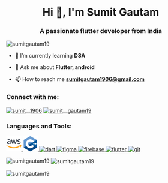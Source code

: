 
<h1 align="center">Hi 👋, I'm Sumit Gautam</h1>
<h3 align="center">A passionate flutter developer from India</h3>

<p align="left"> <img src="https://komarev.com/ghpvc/?username=sumitgautam19&label=Profile%20views&color=0e75b6&style=flat" alt="sumitgautam19" /> </p>

- 🌱 I’m currently learning **DSA**

- 💬 Ask me about **Flutter, android**

- 📫 How to reach me **sumitgautam1906@gmail.com**

<h3 align="left">Connect with me:</h3>
<p align="left">
<a href="https://twitter.com/sumit__1906" target="blank"><img align="center" src="https://raw.githubusercontent.com/rahuldkjain/github-profile-readme-generator/master/src/images/icons/Social/twitter.svg" alt="sumit__1906" height="30" width="40" /></a>
<a href="https://instagram.com/sumit__gautam19" target="blank"><img align="center" src="https://raw.githubusercontent.com/rahuldkjain/github-profile-readme-generator/master/src/images/icons/Social/instagram.svg" alt="sumit__gautam19" height="30" width="40" /></a>
</p>

<h3 align="left">Languages and Tools:</h3>
<p align="left"> <a href="https://aws.amazon.com" target="_blank" rel="noreferrer"> <img src="https://raw.githubusercontent.com/devicons/devicon/master/icons/amazonwebservices/amazonwebservices-original-wordmark.svg" alt="aws" width="40" height="40"/> </a> <a href="https://www.w3schools.com/cpp/" target="_blank" rel="noreferrer"> <img src="https://raw.githubusercontent.com/devicons/devicon/master/icons/cplusplus/cplusplus-original.svg" alt="cplusplus" width="40" height="40"/> </a> <a href="https://dart.dev" target="_blank" rel="noreferrer"> <img src="https://www.vectorlogo.zone/logos/dartlang/dartlang-icon.svg" alt="dart" width="40" height="40"/> </a> <a href="https://www.figma.com/" target="_blank" rel="noreferrer"> <img src="https://www.vectorlogo.zone/logos/figma/figma-icon.svg" alt="figma" width="40" height="40"/> </a> <a href="https://firebase.google.com/" target="_blank" rel="noreferrer"> <img src="https://www.vectorlogo.zone/logos/firebase/firebase-icon.svg" alt="firebase" width="40" height="40"/> </a> <a href="https://flutter.dev" target="_blank" rel="noreferrer"> <img src="https://www.vectorlogo.zone/logos/flutterio/flutterio-icon.svg" alt="flutter" width="40" height="40"/> </a> <a href="https://git-scm.com/" target="_blank" rel="noreferrer"> <img src="https://www.vectorlogo.zone/logos/git-scm/git-scm-icon.svg" alt="git" width="40" height="40"/> </a> </p>

<p><img align="left" src="https://github-readme-stats.vercel.app/api/top-langs?username=sumitgautam19&show_icons=true&locale=en&layout=compact" alt="sumitgautam19" /></p>

<p>&nbsp;<img align="center" src="https://github-readme-stats.vercel.app/api?username=sumitgautam19&show_icons=true&locale=en" alt="sumitgautam19" /></p>

<p><img align="center" src="https://github-readme-streak-stats.herokuapp.com/?user=sumitgautam19&" alt="sumitgautam19" /></p>
